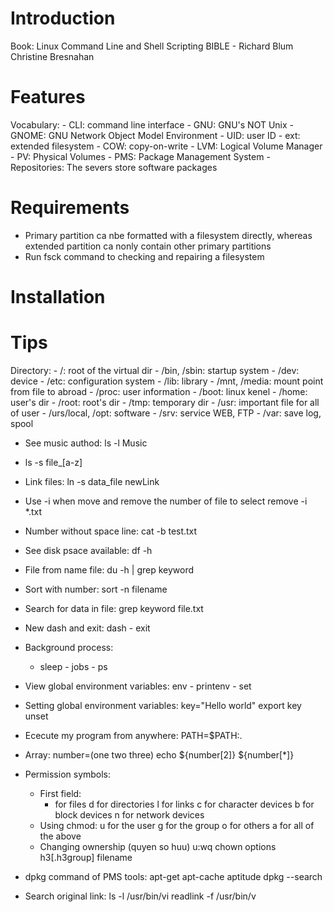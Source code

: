 <!---
/*******************************************************************************
// Project name   : Learning Linux
// File name      : Tip.md
// Created date   : Thu 09 Mar 2017
// Author         : Huy Hung Ho
// Last modified  : Thu 09 Mar 2017
// Desc           : From book Linux
*******************************************************************************/
-->
Introduction
============
Book: Linux Command Line and Shell Scripting BIBLE - Richard Blum Christine
Bresnahan

Features
========
Vocabulary:
	- CLI:		command line interface
	- GNU:		GNU's NOT Unix
	- GNOME:	GNU Network Object Model Environment
	- UID:		user ID
	- ext:		extended filesystem
	- COW:		copy-on-write
	- LVM:		Logical Volume Manager
	- PV:		Physical Volumes
	- PMS:		Package Management System
	- Repositories:	The severs store software packages

Requirements
============
- Primary partition ca nbe formatted with a filesystem directly, whereas
  extended partition ca nonly contain other primary partitions
- Run fsck command to checking and repairing a filesystem

Installation
============

Tips
====
Directory:
        - /:		root of the virtual dir
	- /bin, /sbin:  startup system
        - /dev:         device
        - /etc:         configuration system
        - /lib:         library
        - /mnt, /media: mount point from file to abroad
        - /proc:        user information
        - /boot:        linux kenel
        - /home:        user's dir
        - /root:        root's dir
        - /tmp:         temporary dir
        - /usr:         important file for all of user
        - /urs/local, /opt:     software
        - /srv:         service WEB, FTP
        - /var:         save log, spool

- See music authod:
	ls -l Music

- 	ls -s file_[a-z]

- Link files:
	ln -s data_file newLink

- Use -i when move and remove the number of file to select
	remove -i *.txt

- Number without space line:
	cat -b test.txt

- See disk psace available:
	df -h

- File from name file:
	du -h | grep keyword

- Sort with number:
	sort -n filename

- Search for data in file:
	grep keyword file.txt

- New dash and exit:
	dash - exit

- Background process:
	- sleep - jobs - ps

- View global environment variables:
	env - printenv - set

- Setting global environment variables:
	key="Hello world"
	export key
	unset

- Ececute my program from anywhere:
	PATH=$PATH:.

- Array:
	number=(one two three)
	echo ${number[2]} ${number[*]}

- Permission symbols:
	+ First field:
		- for files
		d for directories
		l for links
		c for character devices
		b for block devices
		n for network devices
	+ Using chmod:
		u for the user
		g for the group
		o for others
		a for all of the above
	+ Changing ownership (quyen so huu)
		u:wq
		chown options h3[.h3group] filename

- dpkg command of PMS tools:
	apt-get
	apt-cache
	aptitude
	dpkg --search

- Search original link:
	ls -l /usr/bin/vi
	readlink -f /usr/bin/v

